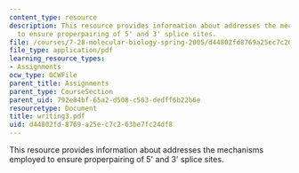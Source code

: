 ```yaml
---
content_type: resource
description: This resource provides information about addresses the mechanisms employed
  to ensure properpairing of 5' and 3' splice sites.
file: /courses/7-28-molecular-biology-spring-2005/d44802fd8769a25ec7c263be7fc24df8_writing3.pdf
file_type: application/pdf
learning_resource_types:
- Assignments
ocw_type: OCWFile
parent_title: Assignments
parent_type: CourseSection
parent_uid: 792e84bf-65a2-d508-c563-dedff6b22b6e
resourcetype: Document
title: writing3.pdf
uid: d44802fd-8769-a25e-c7c2-63be7fc24df8
---
```

This resource provides information about addresses the mechanisms employed to ensure properpairing of 5' and 3' splice sites.


